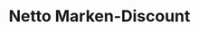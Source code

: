---
title: "Netto Marken-Discount"
url: /eisenhuettenstadt/netto-marken-discount/
shop: Supermarkt
---
